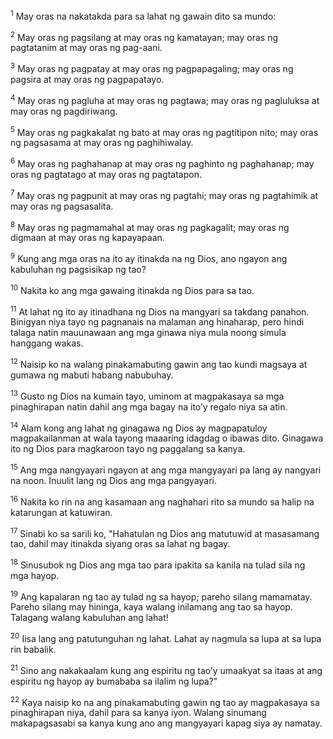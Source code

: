 <sup>1</sup>
May oras na nakatakda para sa lahat ng gawain dito sa mundo: 

<sup>2</sup>
May oras ng pagsilang at may oras ng kamatayan; may oras ng pagtatanim at may oras ng pag-aani. 

<sup>3</sup>
May oras ng pagpatay at may oras ng pagpapagaling; may oras ng pagsira at may oras ng pagpapatayo. 

<sup>4</sup>
May oras ng pagluha at may oras ng pagtawa; may oras ng pagluluksa at may oras ng pagdiriwang. 

<sup>5</sup>
May oras ng pagkakalat ng bato at may oras ng pagtitipon nito; may oras ng pagsasama at may oras ng paghihiwalay. 

<sup>6</sup>
May oras ng paghahanap at may oras ng paghinto ng paghahanap; may oras ng pagtatago at may oras ng pagtatapon. 

<sup>7</sup>
May oras ng pagpunit at may oras ng pagtahi; may oras ng pagtahimik at may oras ng pagsasalita. 

<sup>8</sup>
May oras ng pagmamahal at may oras ng pagkagalit; may oras ng digmaan at may oras ng kapayapaan. 

<sup>9</sup>
Kung ang mga oras na ito ay itinakda na ng Dios, ano ngayon ang kabuluhan ng pagsisikap ng tao? 

<sup>10</sup>
Nakita ko ang mga gawaing itinakda ng Dios para sa tao. 

<sup>11</sup>
At lahat ng ito ay itinadhana ng Dios na mangyari sa takdang panahon. Binigyan niya tayo ng pagnanais na malaman ang hinaharap, pero hindi talaga natin mauunawaan ang mga ginawa niya mula noong simula hanggang wakas. 

<sup>12</sup>
Naisip ko na walang pinakamabuting gawin ang tao kundi magsaya at gumawa ng mabuti habang nabubuhay. 

<sup>13</sup>
Gusto ng Dios na kumain tayo, uminom at magpakasaya sa mga pinaghirapan natin dahil ang mga bagay na itoʼy regalo niya sa atin. 

<sup>14</sup>
Alam kong ang lahat ng ginagawa ng Dios ay magpapatuloy magpakailanman at wala tayong maaaring idagdag o ibawas dito. Ginagawa ito ng Dios para magkaroon tayo ng paggalang sa kanya. 

<sup>15</sup>
Ang mga nangyayari ngayon at ang mga mangyayari pa lang ay nangyari na noon. Inuulit lang ng Dios ang mga pangyayari. 

<sup>16</sup>
Nakita ko rin na ang kasamaan ang naghahari rito sa mundo sa halip na katarungan at katuwiran. 

<sup>17</sup>
Sinabi ko sa sarili ko, "Hahatulan ng Dios ang matutuwid at masasamang tao, dahil may itinakda siyang oras sa lahat ng bagay. 

<sup>18</sup>
Sinusubok ng Dios ang mga tao para ipakita sa kanila na tulad sila ng mga hayop. 

<sup>19</sup>
Ang kapalaran ng tao ay tulad ng sa hayop; pareho silang mamamatay. Pareho silang may hininga, kaya walang inilamang ang tao sa hayop. Talagang walang kabuluhan ang lahat! 

<sup>20</sup>
Iisa lang ang patutunguhan ng lahat. Lahat ay nagmula sa lupa at sa lupa rin babalik. 

<sup>21</sup>
Sino ang nakakaalam kung ang espiritu ng taoʼy umaakyat sa itaas at ang espiritu ng hayop ay bumababa sa ilalim ng lupa?" 

<sup>22</sup>
Kaya naisip ko na ang pinakamabuting gawin ng tao ay magpakasaya sa pinaghirapan niya, dahil para sa kanya iyon. Walang sinumang makapagsasabi sa kanya kung ano ang mangyayari kapag siya ay namatay.